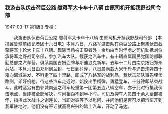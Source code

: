 ### 我游击队伏击荷巨公路  缴蒋军大卡车十八辆  由原司机开抵我野战司令部

1947-03-17
第1版()
专栏：

　　我游击队伏击荷巨公路
    缴蒋军大卡车十八辆
    由原司机开抵我野战司令部
    【本报冀鲁豫前线记者团十六日电】本月八日，八路军游击队在荷巨公路上聚集伏击截获蒋军十轮大卡车十八辆。现除当场被击毁者外，余均由当时俘虏之司机驶抵刘伯承将军之野战司令部，参加汽车大队。截获之汽车中，有十辆直属国民党国防部联勤总部之汽车营，俱系美国吉姆西牌与斯迪浪克新车。去年十二月由南京拨归郑州兵站，本月六日由郑州到兰封，七日到荷泽，八日晨满载大米千斤与迫击炮弹四十箱向郓城进发，不料走了四十里路，即成了八路军的战利品。我伏击部队事先埋伏路侧，架好机枪，待这些汽车走近时，始投出手榴弹，勇猛登车，十分钟即结束战斗。此时适另有由郓城南返之蒋军轻重第一团第五连八辆空车，亦于此时行抵我伏击地点，当即被全部解决，时间相距不到半小时。司机及押车人员四十余人全部被俘，指挥此次战斗之谢连长，当即对彼等予以慰问，并问他们是否可以把汽车开到我军驻地时，他们没有答话就高高兴兴的踏上汽车，开动了马达。
